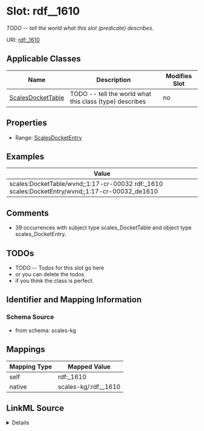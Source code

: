 

# Slot: rdf__1610


_TODO -- tell the world what this slot (predicate) describes._





URI: [rdf:_1610](http://www.w3.org/1999/02/22-rdf-syntax-ns#_1610)



<!-- no inheritance hierarchy -->





## Applicable Classes

| Name | Description | Modifies Slot |
| --- | --- | --- |
| [ScalesDocketTable](../classes/ScalesDocketTable.md) | TODO -- tell the world what this class (type) describes |  no  |







## Properties

* Range: [ScalesDocketEntry](../classes/ScalesDocketEntry.md)






## Examples

| Value |
| --- |
| scales:DocketTable/wvnd;;1:17-cr-00032 rdf:_1610 scales:DocketEntry/wvnd;;1:17-cr-00032_de1610 |

## Comments

* 39 occurrences with subject type scales_DocketTable and object type scales_DocketEntry.

## TODOs

* TODO -- Todos for this slot go here
* or you can delete the todos
* if you think the class is perfect.

## Identifier and Mapping Information







### Schema Source


* from schema: scales-kg




## Mappings

| Mapping Type | Mapped Value |
| ---  | ---  |
| self | rdf:_1610 |
| native | scales-kg/:rdf__1610 |




## LinkML Source

<details>
```yaml
name: rdf__1610
description: TODO -- tell the world what this slot (predicate) describes.
todos:
- TODO -- Todos for this slot go here
- or you can delete the todos
- if you think the class is perfect.
comments:
- 39 occurrences with subject type scales_DocketTable and object type scales_DocketEntry.
examples:
- value: scales:DocketTable/wvnd;;1:17-cr-00032 rdf:_1610 scales:DocketEntry/wvnd;;1:17-cr-00032_de1610
from_schema: scales-kg
rank: 1000
slot_uri: rdf:_1610
alias: rdf__1610
domain_of:
- scales_DocketTable
range: scales_DocketEntry

```
</details>